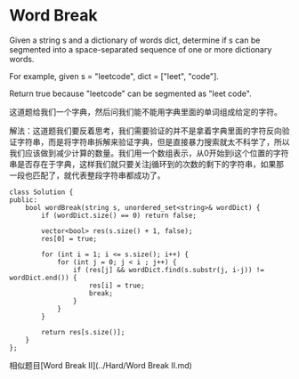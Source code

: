 Word Break
======
Given a string s and a dictionary of words dict, determine if s can be segmented into a space-separated sequence of one or more dictionary words.

For example, given
s = "leetcode",
dict = ["leet", "code"].

Return true because "leetcode" can be segmented as "leet code".

这道题给我们一个字典，然后问我们能不能用字典里面的单词组成给定的字符。

解法：这道题我们要反着思考，我们需要验证的并不是拿着字典里面的字符反向验证字符串，而是将字符串拆解来验证字典，但是直接暴力搜索就太不科学了，所以我们应该做到减少计算的数量。我们用一个数组表示，从0开始到i这个位置的字符串是否存在于字典，这样我们就只要关注j循环到的次数的剩下的字符串，如果那一段也匹配了，就代表整段字符串都成功了。

```
class Solution {
public:
    bool wordBreak(string s, unordered_set<string>& wordDict) {
        if (wordDict.size() == 0) return false;

        vector<bool> res(s.size() + 1, false);
        res[0] = true;

        for (int i = 1; i <= s.size(); i++) {
            for (int j = 0; j < i ; j++) {
                if (res[j] && wordDict.find(s.substr(j, i-j)) != wordDict.end()) {
                    res[i] = true;
                    break;
                }
            }
        }

        return res[s.size()];
    }
};
```

相似题目[Word Break II](../Hard/Word Break II.md)

